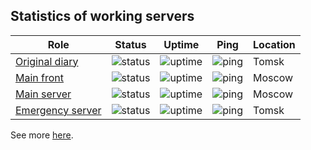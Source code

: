 ## Statistics of working servers
|Role|Status|Uptime|Ping|Location|
|----|------|------|----|--------|
|[Original diary](https://poo.tomedu.ru/)|![status](https://uptime.diary.keenetic.link/api/badge/7/status)|![uptime](https://uptime.diary.keenetic.link/api/badge/7/uptime/24)|![ping](https://uptime.diary.keenetic.link/api/badge/7/ping/24)|Tomsk|
|[Main front](https://spo-diary.ru/)|![status](https://uptime.diary.keenetic.link/api/badge/10/status)|![uptime](https://uptime.diary.keenetic.link/api/badge/10/uptime/24)|![ping](https://uptime.diary.keenetic.link/api/badge/10/ping/24)|Moscow|
|[Main server](https://api.spo-diary.ru/)|![status](https://uptime.diary.keenetic.link/api/badge/5/status)|![uptime](https://uptime.diary.keenetic.link/api/badge/5/uptime/24)|![ping](https://uptime.diary.keenetic.link/api/badge/5/ping/24)|Moscow|
|[Emergency server](https://dnevnik3.kopchan7.keenetic.link/)|![status](https://uptime.diary.keenetic.link/api/badge/8/status)|![uptime](https://uptime.diary.keenetic.link/api/badge/8/uptime/24)|![ping](https://uptime.diary.keenetic.link/api/badge/8/ping/24)|Tomsk|

See more [here](https://uptime.diary.keenetic.link/status/dnevniks).

